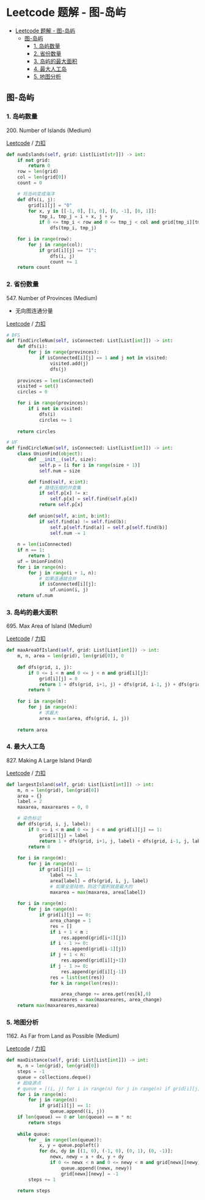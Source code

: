 # Leetcode 题解 - 图-岛屿
<!-- GFM-TOC -->
* [Leetcode 题解 - 图-岛屿](#leetcode-题解---图-岛屿)
  * [图-岛屿](#图-岛屿)
    * [1. 岛屿数量](#1-岛屿数量)
    * [2. 省份数量](#2-省份数量)
    * [3. 岛屿的最大面积](#3-岛屿的最大面积)
    * [4. 最大人工岛](#4-最大人工岛)
    * [5. 地图分析](#5-地图分析)
<!-- GFM-TOC -->

## 图-岛屿

### 1. 岛屿数量

200\. Number of Islands (Medium)

[Leetcode](https://leetcode.com/problems/number-of-islands/) / [力扣](https://leetcode-cn.com/problems/number-of-islands/)

```python
def numIslands(self, grid: List[List[str]]) -> int:
    if not grid: 
        return 0
    row = len(grid)
    col = len(grid[0])
    count = 0

    # 将岛屿变成海洋
    def dfs(i, j):
        grid[i][j] = "0"
        for x, y in [[-1, 0], [1, 0], [0, -1], [0, 1]]:
            tmp_i, tmp_j = i + x, j + y
            if 0 <= tmp_i < row and 0 <= tmp_j < col and grid[tmp_i][tmp_j] == "1":
                dfs(tmp_i, tmp_j)

    for i in range(row):
        for j in range(col):
            if grid[i][j] == "1":
                dfs(i, j)
                count += 1
    return count
```

### 2. 省份数量

547\. Number of Provinces (Medium)

* 无向图连通分量

[Leetcode](https://leetcode.com/problems/number-of-provinces/) / [力扣](https://leetcode-cn.com/problems/number-of-provinces/)

```python
# DFS
def findCircleNum(self, isConnected: List[List[int]]) -> int:
    def dfs(i):
        for j in range(provinces):
            if isConnected[i][j] == 1 and j not in visited:
                visited.add(j)
                dfs(j)
    
    provinces = len(isConnected)
    visited = set()
    circles = 0

    for i in range(provinces):
        if i not in visited:
            dfs(i)
            circles += 1
    
    return circles
```

```python
# UF
def findCircleNum(self, isConnected: List[List[int]]) -> int:
    class UnionFind(object):
        def __init__(self, size):
            self.p = [i for i in range(size + 1)]
            self.num = size

        def find(self, x:int):
            # 路径压缩的并查集
            if self.p[x] != x:
                self.p[x] = self.find(self.p[x])
            return self.p[x]
        
        def union(self, a:int, b:int):
            if self.find(a) != self.find(b):
                self.p[self.find(a)] = self.p[self.find(b)]
                self.num -= 1
    
    n = len(isConnected)
    if n == 1:
        return 1
    uf = UnionFind(n)
    for i in range(n):
        for j in range(i + 1, n):
            # 如果连通就合并
            if isConnected[i][j]:
                uf.union(i, j)
    return uf.num
```

### 3. 岛屿的最大面积

695\. Max Area of Island (Medium)

[Leetcode](https://leetcode.com/problems/max-area-of-island/) / [力扣](https://leetcode-cn.com/problems/max-area-of-island/)

```python
def maxAreaOfIsland(self, grid: List[List[int]]) -> int:
    m, n, area = len(grid), len(grid[0]), 0
    
    def dfs(grid, i, j):
        if 0 <= i < m and 0 <= j < n and grid[i][j]:
            grid[i][j] = 0
            return 1 + dfs(grid, i+1, j) + dfs(grid, i-1, j) + dfs(grid, i, j+1) + dfs(grid, i, j-1)
        return 0
    
    for i in range(m):
        for j in range(n):
            # 求最大
            area = max(area, dfs(grid, i, j))
    
    return area
```

### 4. 最大人工岛

827\. Making A Large Island (Hard)

[Leetcode](https://leetcode.com/problems/making-a-large-island/) / [力扣](https://leetcode-cn.com/problems/making-a-large-island/)

```python
def largestIsland(self, grid: List[List[int]]) -> int:
    m, n = len(grid), len(grid[0])
    area = {}
    label = 2
    maxarea, maxareares = 0, 0

    # 染色标记
    def dfs(grid, i, j, label):
        if 0 <= i < m and 0 <= j < n and grid[i][j] == 1:
            grid[i][j] = label
            return 1 + dfs(grid, i+1, j, label) + dfs(grid, i-1, j, label) + dfs(grid, i, j+1, label) + dfs(grid, i, j-1, label)
        return 0
    
    for i in range(m):
        for j in range(n):
            if grid[i][j] == 1:
                label += 1
                area[label] = dfs(grid, i, j, label)
                # 如果全是陆地，则这个面积就是最大的
                maxarea = max(maxarea, area[label])
    
    for i in range(m):
        for j in range(n):
            if grid[i][j] == 0:
                area_change = 1
                res = []
                if i + 1 < m :
                    res.append(grid[i+1][j])
                if i - 1 >= 0:
                    res.append(grid[i-1][j])
                if j + 1 < n:
                    res.append(grid[i][j+1])
                if j - 1 >= 0:
                    res.append(grid[i][j-1])
                res = list(set(res))
                for k in range(len(res)):

                    area_change += area.get(res[k],0) 
                maxareares = max(maxareares, area_change)
    return max(maxareares,maxarea)
```

### 5. 地图分析

1162\. As Far from Land as Possible (Medium)

[Leetcode](https://leetcode.com/problems/as-far-from-land-as-possible/) / [力扣](https://leetcode-cn.com/problems/as-far-from-land-as-possible/)

```python
def maxDistance(self, grid: List[List[int]]) -> int:
    m, n = len(grid), len(grid[0])
    steps = -1
    queue = collections.deque()
    # 超级源点
    # queue = [(i, j) for i in range(n) for j in range(n) if grid[i][j] == 1]
    for i in range(m):
        for j in range(n):
            if grid[i][j] == 1:
                queue.append((i, j))
    if len(queue) == 0 or len(queue) == m * n:
        return steps
    
    while queue:
        for _ in range(len(queue)):
            x, y = queue.popleft()
            for dx, dy in [(1, 0), (-1, 0), (0, 1), (0, -1)]:
                newx, newy = x + dx, y + dy
                if 0 <= newx < n and 0 <= newy < m and grid[newx][newy] == 0:
                    queue.append((newx, newy))
                    grid[newx][newy] = -1
        steps += 1

    return steps
```
